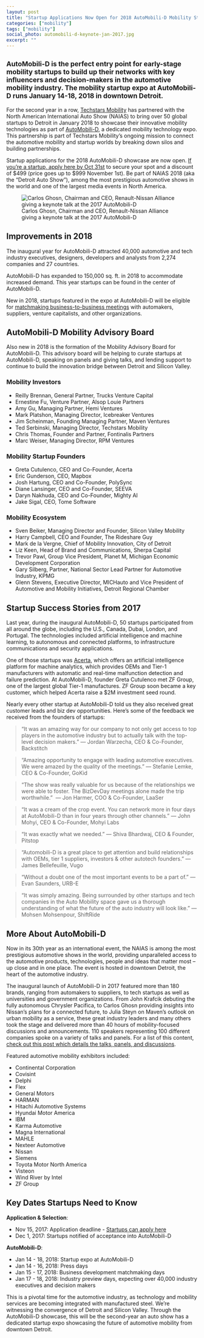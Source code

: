 ```yaml
---
layout: post
title: "Startup Applications Now Open for 2018 AutoMobili-D Mobility Startup Expo in Detroit"
categories: ["mobility"]
tags: ["mobility"]
social_photo: automobili-d-keynote-jan-2017.jpg
excerpt: ""
---
```


<h2 class="sub-title"><small>AutoMobili-D is the perfect entry point for early-stage mobility startups to build up their networks with key influencers and decision-makers in the automotive mobility industry. The mobility startup expo at AutoMobili-D runs January 14-18, 2018 in downtown Detroit. </small></h2>

For the second year in a row, [Techstars Mobility](https://tedserbinski.com/mobility/) has partnered with the North American International Auto Show (NAIAS) to bring over 50 global startups to Detroit in January 2018 to showcase their innovative mobility technologies as part of [AutoMobili-D](http://naias.com/automobili-d/), a dedicated mobility technology expo. This partnership is part of Techstars Mobility’s ongoing mission to connect the automotive mobility and startup worlds by breaking down silos and building partnerships.

Startup applications for the 2018 AutoMobili-D showcase are now open. [If you’re a startup, apply here by Oct 31st](https://docs.google.com/forms/d/e/1FAIpQLSeHwEZ9QxM3OnMcMUxx_G5terWjVLvatbBI6qBzkv63JupPiw/viewform) to secure your spot and a discount of $499 (price goes up to $999 November 1st). Be part of NAIAS 2018 (aka the “Detroit Auto Show”), among the most prestigious automotive shows in the world and one of the largest media events in North America.

<figure class="wide">
  <img src="{% asset_path automobili-d-keynote-jan-2017.jpg %}" alt="Carlos Ghosn, Chairman and CEO, Renault-Nissan Alliance giving a keynote talk at the 2017 AutoMobili-D">
  <figcaption>
    Carlos Ghosn, Chairman and CEO, Renault-Nissan Alliance giving a keynote talk at the 2017 AutoMobili-D
  </figcaption>
</figure>

## Improvements in 2018
The inaugural year for AutoMobili-D attracted 40,000 automotive and tech industry executives, designers, developers and analysts from 2,274 companies and 27 countries.

AutoMobili-D has expanded to 150,000 sq. ft. in 2018 to accommodate increased demand. This year startups can be found in the center of AutoMobili-D.

New in 2018, startups featured in the expo at AutoMobili-D will be eligible for [matchmaking business-to-business meetings](http://naias.com/press/news/state-michigan-launches-platform-connect-global-automotive-mobility-audiences-participating-2018-naias/) with automakers, suppliers, venture capitalists, and other organizations.


## AutoMobili-D Mobility Advisory Board
Also new in 2018 is the formation of the Mobility Advisory Board for AutoMobili-D. This advisory board will be helping to curate startups at AutoMobili-D, speaking on panels and giving talks, and lending support to continue to build the innovation bridge between Detroit and Silicon Valley.

### Mobility Investors
- Reilly Brennan, General Partner, Trucks Venture Capital
- Ernestine Fu, Venture Partner, Alsop Louie Partners
- Amy Gu, Managing Partner, Hemi Ventures
- Mark Platshon, Managing Director, Icebreaker Ventures
- Jim Scheinman, Founding Managing Partner, Maven Ventures
- Ted Serbinski, Managing Director, Techstars Mobility
- Chris Thomas, Founder and Partner, Fontinalis Partners
- Marc Weiser, Managing Director, RPM Ventures

### Mobility Startup Founders
- Greta Cutulenco, CEO and Co-Founder, Acerta
- Eric Gunderson, CEO, Mapbox
- Josh Hartung, CEO and Co-Founder, PolySync
- Diane Lansinger, CEO and Co-Founder, SEEVA
- Daryn Nakhuda, CEO and Co-Founder, Mighty AI
- Jake Sigal, CEO, Tome Software

### Mobility Ecosystem
- Sven Beiker, Managing Director and Founder, Silicon Valley Mobility
- Harry Campbell, CEO and Founder, The Rideshare Guy
- Mark de la Vergne, Chief of Mobility Innovation, City of Detroit
- Liz Keen, Head of Brand and Communications, Sherpa Capital
- Trevor Pawl, Group Vice President, Planet M, Michigan Economic Development Corporation
- Gary Silberg, Partner, National Sector Lead Partner for Automotive Industry, KPMG
- Glenn Stevens, Executive Director, MICHauto and Vice President of Automotive and Mobility Initiatives, Detroit Regional Chamber


## Startup Success Stories from 2017
Last year, during the inaugural AutoMobili-D, 50 startups participated from all around the globe, including the U.S., Canada, Dubai, London, and Portugal. The technologies included artificial intelligence and machine learning, to autonomous and connected platforms, to infrastructure communications and security applications.

One of those startups was [Acerta](http://acerta.ca/), which offers an artificial intelligence platform for machine analytics, which provides OEMs and Tier-1 manufacturers with automatic and real-time malfunction detection and failure prediction. At AutoMobili-D, founder Greta Cutulenco met ZF Group, one of the largest global Tier-1 manufactures. ZF Group soon became a key customer, which helped Acerta raise a $2M investment seed round.

Nearly every other startup at AutoMobili-D told us they also received great customer leads and biz dev opportunities. Here’s some of the feedback we received from the founders of startups:

> “It was an amazing way for our company to not only get access to top players in the automotive industry but to actually talk with the top-level decision makers.” — Jordan Warzecha, CEO & Co-Founder, Backstitch

> “Amazing opportunity to engage with leading automotive executives. We were amazed by the quality of the meetings.” — Stefanie Lemke, CEO & Co-Founder, GoKid

> “The show was really valuable for us because of the relationships we were able to foster. The BizDevDay meetings alone made the trip worthwhile.”  — Jon Harmer, COO & Co-Founder, LaaSer

> “It was a cream of the crop event. You can network more in four days at AutoMobili-D than in four years through other channels.” — John Mohyi, CEO & Co-Founder, Mohyi Labs

> “It was exactly what we needed.” — Shiva Bhardwaj, CEO & Founder, Pitstop

> “Automobili-D is a great place to get attention and build relationships with OEMs, tier 1 suppliers, investors & other autotech founders.” — James Bellefeuille, Vugo

> “Without a doubt one of the most important events to be a part of.” — Evan Saunders, URB-E

> “It was simply amazing. Being surrounded by other startups and tech companies in the Auto Mobility space gave us a thorough understanding of what the future of the auto industry will look like.” — Mohsen Mohsenpour, ShiftRide

## More About AutoMobili-D
Now in its 30th year as an international event, the NAIAS is among the most prestigious automotive shows in the world, providing unparalleled access to the automotive products, technologies, people and ideas that matter most – up close and in one place. The event is hosted in downtown Detroit, the heart of the automotive industry.

The inaugural launch of AutoMobili-D in 2017 featured more than 180 brands, ranging from automakers to suppliers, to tech startups as well as universities and government organizations. From John Krafcik debuting the fully autonomous Chrysler Pacifica, to Carlos Ghosn providing insights into Nissan’s plans for a connected future, to Julia Steyn on Maven’s outlook on urban mobility as a service, these great industry leaders and many others took the stage and delivered more than 40 hours of mobility-focused discussions and announcements. 110 speakers representing 100 different companies spoke on a variety of talks and panels. For a list of this content, [check out this post which details the talks, panels, and discussions](http://naias.com/press/news/automobili-d-schedule-announced-part-preview-week-2017-north-american-international-auto-show/).

Featured automotive mobility exhibitors included:
- Continental Corporation
- Covisint
- Delphi
- Flex
- General Motors
- HARMAN
- Hitachi Automotive Systems
- Hyundai Motor America
- IBM
- Karma Automotive
- Magna International
- MAHLE
- Nexteer Automotive
- Nissan
- Siemens
- Toyota Motor North America
- Visteon
- Wind River by Intel
- ZF Group

## Key Dates Startups Need to Know

**Application & Selection**:

- Nov 15, 2017: Application deadline - [Startups can apply here](https://docs.google.com/forms/d/e/1FAIpQLSeHwEZ9QxM3OnMcMUxx_G5terWjVLvatbBI6qBzkv63JupPiw/viewform)
- Dec 1, 2017: Startups notified of acceptance into AutoMobili-D

**AutoMobili-D**:

- Jan 14 - 18, 2018: Startup expo at AutoMobili-D
- Jan 14 - 16, 2018: Press days
- Jan 15 - 17, 2018: Business development matchmaking days
- Jan 17 - 18, 2018: Industry preview days, expecting over 40,000 industry executives and decision makers


This is a pivotal time for the automotive industry, as technology and mobility services are becoming integrated with manufactured steel. We’re witnessing the convergence of Detroit and Silicon Valley. Through the AutoMobili-D showcase, this will be the second-year an auto show has a dedicated startup expo showcasing the future of automotive mobility from downtown Detroit.
